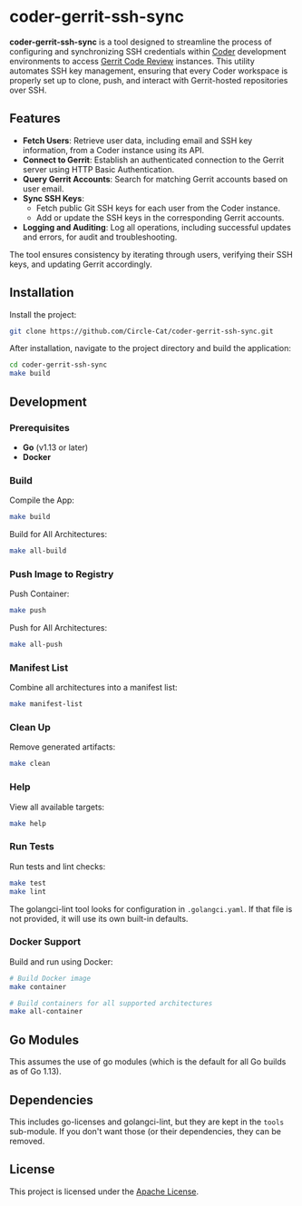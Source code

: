 # coder-gerrit-ssh-sync

**coder-gerrit-ssh-sync** is a tool designed to streamline the process of
configuring and synchronizing SSH credentials within
[Coder](https://coder.ccat.dev) development environments to
access [Gerrit Code Review](https://review.circlecat.org) instances.
This utility automates SSH key management, ensuring that every
Coder workspace is properly set up to clone, push, and interact with
Gerrit-hosted repositories over SSH.

## Features

- **Fetch Users**: Retrieve user data, including email and SSH key information, from a Coder instance using its API.
- **Connect to Gerrit**: Establish an authenticated connection to the Gerrit server using HTTP Basic Authentication.
- **Query Gerrit Accounts**: Search for matching Gerrit accounts based on user email.
- **Sync SSH Keys**:
   - Fetch public Git SSH keys for each user from the Coder instance.
   - Add or update the SSH keys in the corresponding Gerrit accounts.
- **Logging and Auditing**: Log all operations, including successful updates and errors, for audit and troubleshooting.

The tool ensures consistency by iterating through users, verifying their SSH keys, and updating Gerrit accordingly.

## Installation

Install the project:

```bash
git clone https://github.com/Circle-Cat/coder-gerrit-ssh-sync.git
```

After installation, navigate to the project directory and build the application:

```bash
cd coder-gerrit-ssh-sync
make build
```

## Development

### Prerequisites

- **Go** (v1.13 or later)
- **Docker**

### Build

Compile the App:

```bash
make build
```

Build for All Architectures:

```bash
make all-build
```
### Push Image to Registry

Push Container:

```bash
make push
```

Push for All Architectures:

```bash
make all-push
```

### Manifest List

Combine all architectures into a manifest list:

```bash
make manifest-list
```

### Clean Up

Remove generated artifacts:

```bash
make clean
```

### Help

View all available targets:

```bash
make help
```

### Run Tests

Run tests and lint checks:

```bash
make test
make lint
```

The golangci-lint tool looks for configuration in `.golangci.yaml`.  If that
file is not provided, it will use its own built-in defaults.

### Docker Support

Build and run using Docker:

```bash
# Build Docker image
make container

# Build containers for all supported architectures
make all-container
```

## Go Modules

This assumes the use of go modules (which is the default for all Go builds
as of Go 1.13).

## Dependencies

This includes go-licenses and golangci-lint, but they are kept in the `tools`
sub-module.  If you don't want those (or their dependencies, they can be
removed.

## License

This project is licensed under the [Apache License](http://www.apache.org/licenses/LICENSE-2.0).